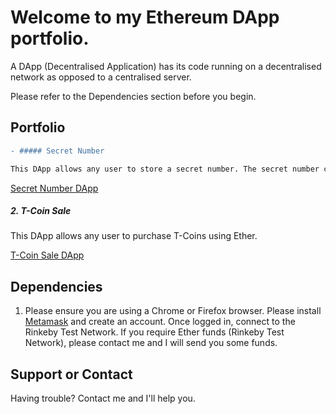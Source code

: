 # Welcome to my Ethereum DApp portfolio. 

A DApp (Decentralised Application) has its code running on a decentralised network as opposed to a centralised server.

Please refer to the Dependencies section before you begin. 

## Portfolio

```diff
- ##### Secret Number

This DApp allows any user to store a secret number. The secret number can be updated by any user, any number of times. 

```
[Secret Number DApp](https://github.com/kassavin/Secret_Number)

##### 2. T-Coin Sale

This DApp allows any user to purchase T-Coins using Ether. 

[T-Coin Sale DApp](https://github.com/kassavin/T_Coin)


## Dependencies 

1. Please ensure you are using a Chrome or Firefox browser. Please install [Metamask](https://metamask.io/download.html) and create an account. Once logged in, connect to the Rinkeby Test Network. If you require Ether funds (Rinkeby Test Network), please contact me and I will send you some funds. 

## Support or Contact

Having trouble? Contact me and I'll help you. 
